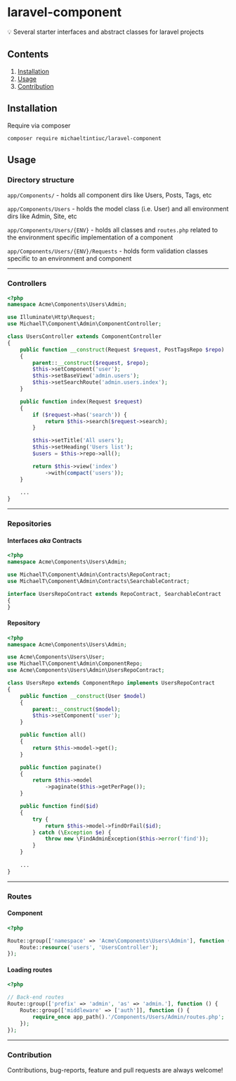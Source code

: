 # laravel-component
:bulb: Several starter interfaces and abstract classes for laravel projects

## Contents
1. [Installation](#installation)
2. [Usage](#usage)
3. [Contribution](#contribution)

## Installation

Require via composer
```shell
composer require michaeltintiuc/laravel-component
``````

## Usage

### Directory structure
`app/Components/` - holds all component dirs like Users, Posts, Tags, etc

`app/Components/Users` - holds the model class (i.e. User) and all environment dirs like Admin, Site, etc

`app/Components/Users/{ENV}` - holds all classes and `routes.php` related to the environment specific implementation of a component

`app/Components/Users/{ENV}/Requests` - holds form validation classes specific to an environment and component

---
### Controllers
```php
<?php
namespace Acme\Components\Users\Admin;

use Illuminate\Http\Request;
use MichaelT\Component\Admin\ComponentController;

class UsersController extends ComponentController
{
    public function __construct(Request $request, PostTagsRepo $repo)
    {
        parent::__construct($request, $repo);
        $this->setComponent('user');
        $this->setBaseView('admin.users');
        $this->setSearchRoute('admin.users.index');
    }

    public function index(Request $request)
    {
        if ($request->has('search')) {
            return $this->search($request->search);
        }

        $this->setTitle('All users');
        $this->setHeading('Users list');
        $users = $this->repo->all();

        return $this->view('index')
            ->with(compact('users'));
    }
    
    ...
}
```

---
### Repositories
#### Interfaces _aka_ Contracts
```php
<?php
namespace Acme\Components\Users\Admin;

use MichaelT\Component\Admin\Contracts\RepoContract;
use MichaelT\Component\Admin\Contracts\SearchableContract;

interface UsersRepoContract extends RepoContract, SearchableContract
{
}
```

#### Repository
```php
<?php
namespace Acme\Components\Users\Admin;

use Acme\Components\Users\User;
use MichaelT\Component\Admin\ComponentRepo;
use Acme\Components\Users\Admin\UsersRepoContract;

class UsersRepo extends ComponentRepo implements UsersRepoContract
{
    public function __construct(User $model)
    {
        parent::__construct($model);
        $this->setComponent('user');
    }

    public function all()
    {
        return $this->model->get();
    }

    public function paginate()
    {
        return $this->model
            ->paginate($this->getPerPage());
    }

    public function find($id)
    {
        try {
            return $this->model->findOrFail($id);
        } catch (\Exception $e) {
            throw new \FindAdminException($this->error('find'));
        }
    }
    
    ...
}
```

---
### Routes
#### Component
```php
<?php

Route::group(['namespace' => 'Acme\Components\Users\Admin'], function () {
    Route::resource('users', 'UsersController');
});
```

#### Loading routes
```php
<?php

// Back-end routes
Route::group(['prefix' => 'admin', 'as' => 'admin.'], function () {
    Route::group(['middleware' => ['auth']], function () {
        require_once app_path().'/Components/Users/Admin/routes.php';
    });
});
```

---
### Contribution

Contributions, bug-reports, feature and pull requests are always welcome!

